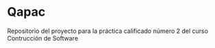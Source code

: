 # Qapac
Repositorio del proyecto para la práctica calificado número 2 del curso Contrucción de Software

